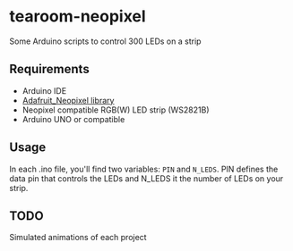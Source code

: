 # tearoom-neopixel
Some Arduino scripts to control 300 LEDs on a strip

## Requirements

* Arduino IDE
* [Adafruit_Neopixel library](https://github.com/adafruit/Adafruit_NeoPixel)
* Neopixel compatible RGB(W) LED strip (WS2821B)
* Arduino UNO or compatible

## Usage

In each .ino file, you'll find two variables: `PIN` and `N_LEDS`. PIN defines the data pin that controls the LEDs and N_LEDS it the number of LEDs on your strip.

## TODO

Simulated animations of each project